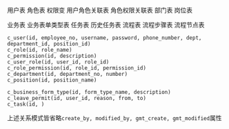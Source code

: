 用户表
角色表
权限变
用户角色关联表
角色权限关联表
部门表
岗位表


业务表
业务表单类型表
任务表
历史任务表
流程表
流程步骤表
流程节点表

```
c_user(id, employee_no, username, password, phone_number, dept, department_id, position_id)
c_role(id, role_name)
c_permission(id, description)
c_user_role(id, user_id, role_id)
c_role_permission(id, role_id, permission_id)
c_department(id, department_no, number)
c_position(id, position_name)

c_business_form_type(id, form_type_name, description)
c_leave_permit(id, user_id, reason, from, to)
c_task(id, )

```
上述关系模式皆省略`create_by, modified_by, gmt_create, gmt_modified`属性


<!--stackedit_data:
eyJoaXN0b3J5IjpbMzQyOTk0MTMzLC0yMDkwMjYzNTEwLC0yMD
g4NzQ2NjEyXX0=
-->